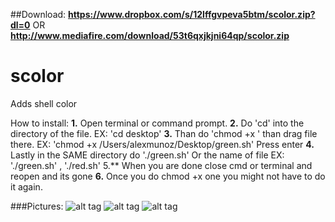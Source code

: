 ##Download: **https://www.dropbox.com/s/12lffgvpeva5btm/scolor.zip?dl=0** OR **http://www.mediafire.com/download/53t6qxjkjni64qp/scolor.zip**
# scolor
Adds shell color

How to install: 
**1.** Open terminal or command prompt.
**2.** Do 'cd' into the directory of the file. EX: 'cd desktop'
**3.** Than do 'chmod +x ' than drag file there. EX: 'chmod +x /Users/alexmunoz/Desktop/green.sh' Press enter
**4.**  Lastly in the SAME directory do './green.sh' Or the name of file EX: './green.sh' ,  './red.sh'
5.**  When you are done close cmd or terminal and reopen and its gone
**6.**  Once you do chmod +x one you might not have to do it again.

###Pictures:
![alt tag](http://i.imgur.com/XmDCBjW.png)
![alt tag](http://i.imgur.com/OQi8jiE.png)
![alt tag](http://i.imgur.com/HeD1uZO.png)
